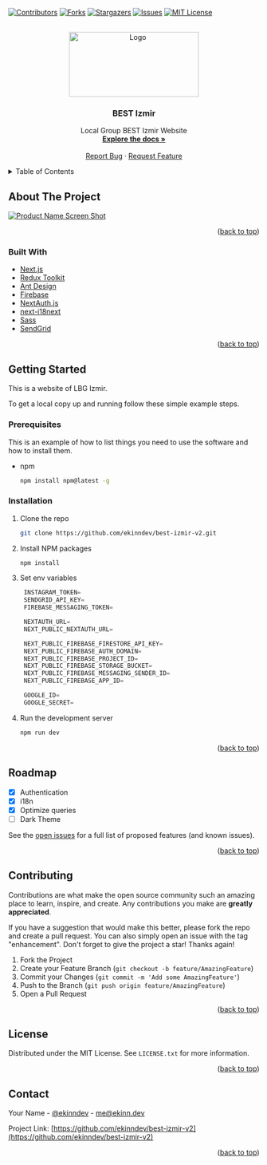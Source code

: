 <div id="top"></div>

[![Contributors][contributors-shield]][contributors-url]
[![Forks][forks-shield]][forks-url]
[![Stargazers][stars-shield]][stars-url]
[![Issues][issues-shield]][issues-url]
[![MIT License][license-shield]][license-url]

<!-- PROJECT LOGO -->
<br />
<div align="center">
  <a href="https://github.com/ekinndev/best-izmir-v2">
    <img src="https://user-images.githubusercontent.com/53966235/144131652-71a29e7b-a771-413a-a1aa-ae9a3e672a41.png" alt="Logo" width="260" height="130">
  </a>

<br/>
<h3 align="center">BEST Izmir</h3>
  <p align="center">
    Local Group BEST Izmir Website
    <br />
    <a href="https://github.com/ekinndev/best-izmir-v2"><strong>Explore the docs »</strong></a>
    <br />
    <br />
    <a href="https://bestizmirege.org/>View Demo</a>
    ·
    <a href="https://github.com/ekinndev/best-izmir-v2/issues">Report Bug</a>
    ·
    <a href="https://github.com/ekinndev/best-izmir-v2/issues">Request Feature</a>
  </p>
</div>

<!-- TABLE OF CONTENTS -->
<details>
  <summary>Table of Contents</summary>
  <ol>
    <li>
      <a href="#about-the-project">About The Project</a>
      <ul>
        <li><a href="#built-with">Built With</a></li>
      </ul>
    </li>
    <li>
      <a href="#getting-started">Getting Started</a>
      <ul>
        <li><a href="#installation">Installation</a></li>
      </ul>
    </li>
    <li><a href="#roadmap">Roadmap</a></li>
    <li><a href="#contributing">Contributing</a></li>
    <li><a href="#license">License</a></li>
    <li><a href="#contact">Contact</a></li>
  </ol>
</details>

<!-- ABOUT THE PROJECT -->

## About The Project

[![Product Name Screen Shot][product-screenshot]](https://bestizmirege.org/)

<p align="right">(<a href="#top">back to top</a>)</p>

### Built With

- [Next.js](https://nextjs.org/)
- [Redux Toolkit](https://redux-toolkit.js.org/)
- [Ant Design](https://ant.design/)
- [Firebase](https://firebase.google.com/)
- [NextAuth.js](https://next-auth.js.org/)
- [next-i18next](https://next-i18next.com/)
- [Sass](https://sass-lang.com/)
- [SendGrid](https://sendgrid.com/)

<p align="right">(<a href="#top">back to top</a>)</p>

<!-- GETTING STARTED -->

## Getting Started

This is a website of LBG Izmir.

To get a local copy up and running follow these simple example steps.

### Prerequisites

This is an example of how to list things you need to use the software and how to install them.

- npm
  ```sh
  npm install npm@latest -g
  ```

### Installation

1. Clone the repo
   ```sh
   git clone https://github.com/ekinndev/best-izmir-v2.git
   ```
2. Install NPM packages
   ```sh
   npm install
   ```
3. Set env variables

   ```js
    INSTAGRAM_TOKEN=
    SENDGRID_API_KEY=
    FIREBASE_MESSAGING_TOKEN=

    NEXTAUTH_URL=
    NEXT_PUBLIC_NEXTAUTH_URL=

    NEXT_PUBLIC_FIREBASE_FIRESTORE_API_KEY=
    NEXT_PUBLIC_FIREBASE_AUTH_DOMAIN=
    NEXT_PUBLIC_FIREBASE_PROJECT_ID=
    NEXT_PUBLIC_FIREBASE_STORAGE_BUCKET=
    NEXT_PUBLIC_FIREBASE_MESSAGING_SENDER_ID=
    NEXT_PUBLIC_FIREBASE_APP_ID=

    GOOGLE_ID=
    GOOGLE_SECRET=
   ```

4. Run the development server
   ```sh
   npm run dev
   ```

<p align="right">(<a href="#top">back to top</a>)</p>

<!-- ROADMAP -->

## Roadmap

- [x] Authentication
- [x] i18n
- [x] Optimize queries
- [ ] Dark Theme

See the [open issues](https://github.com/ekinndev/best-izmir-v2/issues) for a full list of proposed features (and known issues).

<p align="right">(<a href="#top">back to top</a>)</p>

<!-- CONTRIBUTING -->

## Contributing

Contributions are what make the open source community such an amazing place to learn, inspire, and create. Any contributions you make are **greatly appreciated**.

If you have a suggestion that would make this better, please fork the repo and create a pull request. You can also simply open an issue with the tag "enhancement".
Don't forget to give the project a star! Thanks again!

1. Fork the Project
2. Create your Feature Branch (`git checkout -b feature/AmazingFeature`)
3. Commit your Changes (`git commit -m 'Add some AmazingFeature'`)
4. Push to the Branch (`git push origin feature/AmazingFeature`)
5. Open a Pull Request

<p align="right">(<a href="#top">back to top</a>)</p>

<!-- LICENSE -->

## License

Distributed under the MIT License. See `LICENSE.txt` for more information.

<p align="right">(<a href="#top">back to top</a>)</p>

<!-- CONTACT -->

## Contact

Your Name - [@ekinndev](https://twitter.com/ekinndev) - me@ekinn.dev

Project Link: [https://github.com/ekinndev/best-izmir-v2](https://github.com/ekinndev/best-izmir-v2)

<p align="right">(<a href="#top">back to top</a>)</p>

<!-- MARKDOWN LINKS & IMAGES -->
<!-- https://www.markdownguide.org/basic-syntax/#reference-style-links -->

[contributors-shield]: https://img.shields.io/github/contributors/ekinndev/best-izmir-v2.svg?style=for-the-badge
[contributors-url]: https://github.com/ekinndev/best-izmir-v2/graphs/contributors
[forks-shield]: https://img.shields.io/github/forks/ekinndev/best-izmir-v2.svg?style=for-the-badge
[forks-url]: https://github.com/ekinndev/best-izmir-v2/network/members
[stars-shield]: https://img.shields.io/github/stars/ekinndev/best-izmir-v2.svg?style=for-the-badge
[stars-url]: https://github.com/ekinndev/best-izmir-v2/stargazers
[issues-shield]: https://img.shields.io/github/issues/ekinndev/best-izmir-v2.svg?style=for-the-badge
[issues-url]: https://github.com/ekinndev/best-izmir-v2/issues
[license-shield]: https://img.shields.io/github/license/ekinndev/best-izmir-v2.svg?style=for-the-badge
[license-url]: https://github.com/ekinndev/best-izmir-v2/blob/main/LICENSE
[linkedin-shield]: https://img.shields.io/badge/-LinkedIn-black.svg?style=for-the-badge&logo=linkedin&colorB=555
[linkedin-url]: https://linkedin.com/in/ekinndev
[product-screenshot]: https://user-images.githubusercontent.com/53966235/144130174-3d1d7be8-2891-420a-b185-e6d583f6c164.png
